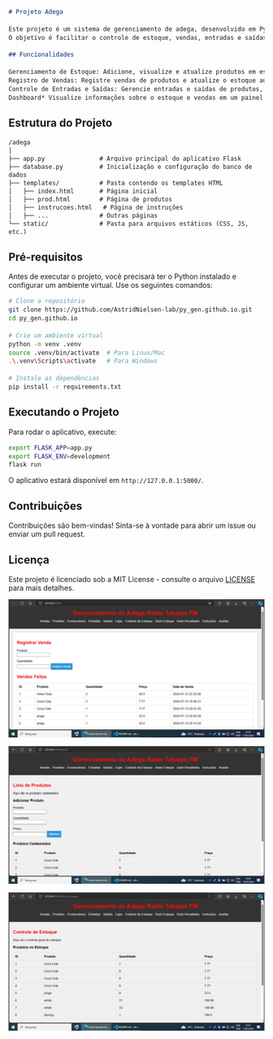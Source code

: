 ```markdown
# Projeto Adega

Este projeto é um sistema de gerenciamento de adega, desenvolvido em Python com Flask e SQLite.
O objetivo é facilitar o controle de estoque, vendas, entradas e saídas de produtos em uma adega.

## Funcionalidades

Gerenciamento de Estoque: Adicione, visualize e atualize produtos em estoque.
Registro de Vendas: Registre vendas de produtos e atualize o estoque automaticamente.
Controle de Entradas e Saídas: Gerencie entradas e saídas de produtos, com relatórios detalhados.
Dashboard* Visualize informações sobre o estoque e vendas em um painel intuitivo.
```

## Estrutura do Projeto

```plaintext
/adega
│
├── app.py               # Arquivo principal do aplicativo Flask
├── database.py          # Inicialização e configuração do banco de dados
├── templates/           # Pasta contendo os templates HTML
│   ├── index.html       # Página inicial
│   ├── prod.html        # Página de produtos
│   ├── instrucoes.html   # Página de instruções
│   ├── ...              # Outras páginas
└── static/              # Pasta para arquivos estáticos (CSS, JS, etc.)
```

## Pré-requisitos

Antes de executar o projeto, você precisará ter o Python instalado e configurar um ambiente virtual. Use os seguintes comandos:

```bash
# Clone o repositório
git clone https://github.com/AstridNielsen-lab/py_gen.github.io.git
cd py_gen.github.io

# Crie um ambiente virtual
python -m venv .venv
source .venv/bin/activate  # Para Linux/Mac
.\.venv\Scripts\activate   # Para Windows

# Instale as dependências
pip install -r requirements.txt
```

## Executando o Projeto

Para rodar o aplicativo, execute:

```bash
export FLASK_APP=app.py
export FLASK_ENV=development
flask run
```

O aplicativo estará disponível em `http://127.0.0.1:5000/`.

## Contribuições

Contribuições são bem-vindas! Sinta-se à vontade para abrir um issue ou enviar um pull request.

## Licença

Este projeto é licenciado sob a MIT License - consulte o arquivo [LICENSE](LICENSE) para mais detalhes.

![Tela](https://raw.githubusercontent.com/AstridNielsen-lab/py_gen.github.io/main/capa.png)

![Código](https://raw.githubusercontent.com/AstridNielsen-lab/py_gen.github.io/main/prod.png)

![Código](https://raw.githubusercontent.com/AstridNielsen-lab/py_gen.github.io/main/estoque.png)
